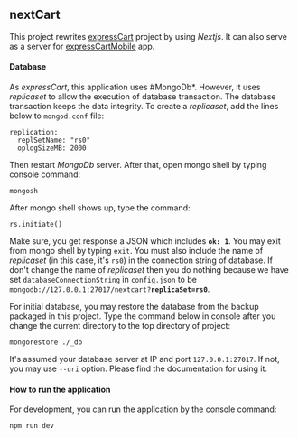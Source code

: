 ## **nextCart**
This project rewrites [expressCart](https://github.com/atmulyana/expressCart) project by using *Nextjs*. It can also
serve as a server for [expressCartMobile](https://github.com/atmulyana/expressCartMobile) app.

#### **Database**
As *expressCart*, this application uses #MongoDb*. However, it uses *replicaset* to allow the execution of database
transaction. The database transaction keeps the data integrity. To create a *replicaset*, add the lines below to
`mongod.conf` file:

    replication:
      replSetName: "rs0"
      oplogSizeMB: 2000

Then restart *MongoDb* server. After that, open mongo shell by typing console command:

    mongosh

After mongo shell shows up, type the command:

    rs.initiate()

Make sure, you get response a JSON which includes **`ok: 1`**. You may exit from mongo shell by typing `exit`.
You must also include the name of *replicaset* (in this case, it's `rs0`) in the connection string of database.
If don't change the name of *replicaset* then you do nothing because we have set `databaseConnectionString` in
`config.json` to be <code>mongodb://127.0.0.1:27017/nextcart?<strong>replicaSet=rs0</strong></code>.
  
For initial database, you may restore the database from the backup packaged in this project. Type the command
below in console after you change the current directory to the top directory of project:

    mongorestore ./_db

It's assumed your database server at IP and port `127.0.0.1:27017`. If not, you may use `--uri` option. Please
find the documentation for using it.

#### **How to run the application**
For development, you can run the application by the console command:

    npm run dev